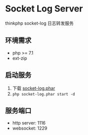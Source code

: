 # Socket Log Server

thinkphp socket-log 日志转发服务

## 环境需求

- php >= 7.1
- ext-zip

## 启动服务 

1. 下载 [socket-log.phar](https://github.com/NHZEX/socket-log-server/releases/latest/download/socket-log.phar)  
2. ```php socket-log.phar start -d```

## 服务端口 
  - http server: 1116
  - websocket: 1229
